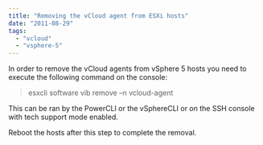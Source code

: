 ```yaml
---
title: "Removing the vCloud agent from ESXi hosts"
date: "2011-08-29"
tags: 
  - "vcloud"
  - "vsphere-5"
---
```


In order to remove the vCloud agents from vSphere 5 hosts you need to execute the following command on the console:

> esxcli software vib remove –n vcloud-agent

This can be ran by the PowerCLI or the vSphereCLI or on the SSH console with tech support mode enabled.

Reboot the hosts after this step to complete the removal.

